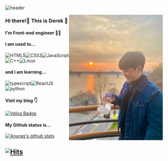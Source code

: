 ![header](https://capsule-render.vercel.app/api?type=waving&color=auto&height=100&section=header&text=Welcome%20😀&fontColor=ffffff&fontSize=40)

<p align="left 20">
  
<img src="./img/_.jpg" alt="dev_object" align="right" width="300" /></p>

### Hi there!👋 This is Derek 🙇
#### I'm Front-end engineer 👨‍💻 

#### I am used to... 

![HTML5](https://img.icons8.com/color/30/html-5.png)![CSS3](https://img.icons8.com/color/30/css3.png)![JavaScript](https://img.icons8.com/color/30/javascript.png)
![C++](https://img.icons8.com/color/30/c-plus-plus-logo.png)![Linux](https://img.icons8.com/color/30/linux.png)

#### and i am learning...
![typescript](https://img.icons8.com/color/30/typescript.png)![ReactJS](https://img.icons8.com/color/30/react-native.png)![python](https://img.icons8.com/color/30/python.png)

#### Visit my blog 👇

[![Velog Badge](http://img.shields.io/badge/-Velog-20c997?style=flat&link=https://velog.io/@ghdtjrrl94)](https://velog.io/@ghdtjrrl94)

#### My Github status is...

[![Anurag's github stats](https://github-readme-stats.vercel.app/api?username=Derek-94&show_icons=true&theme=dracula)](https://github.com/anuraghazra/github-readme-stats)

[![Hits](https://hits.seeyoufarm.com/api/count/incr/badge.svg?url=https%3A%2F%2Fgithub.com%2FDerek-94&count_bg=%23FF29C6&title_bg=%23B0B0B0&icon=github.svg&icon_color=%23EFFF95&title=Hits&edge_flat=false)](https://hits.seeyoufarm.com)  
---
